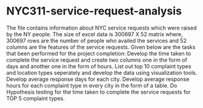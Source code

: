 # NYC311-service-request-analysis
The file contains information about NYC service requests which were raised by the NY people.
The size of excel data is 300697 X 52 matrix where, 300697 rows are the number of people who availed the services and 52 columns are the features of the service requests.
Given below are the tasks that been performed for the project completion:
Develop the time taken to complete the service request and create two columns one in the form of days and another one in the form of hours.
List out top 10 complaint types and location types seperately and develop the data using visualization tools.
Develop average response days for each city.
Develop average response hours for each complaint type in every city in the form of a table.
Do Hypothesis testing for the time taken to complete the service requests for TOP 5 complaint types.
